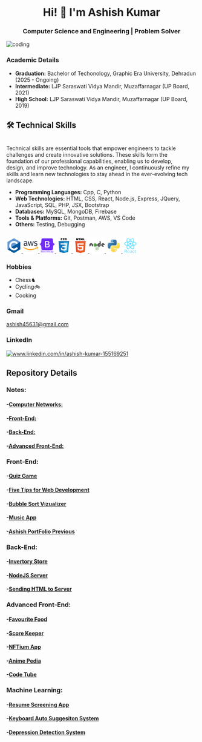 
<h1 align="center">Hi! 👋 I'm Ashish Kumar</h1>
<h3 align="center">Computer Science and Engineering | Problem Solver</h3>

<img
  alt="coding"
  width="400px"
  src="https://media.tenor.com/NOYF3f82b_gAAAAC/programmer.gif"
/>

### Academic Details

- **Graduation:** Bachelor of Techonology, Graphic Era University, Dehradun (2025 - Ongoing)
- **Intermediate:** LJP Saraswati Vidya Mandir, Muzaffarnagar (UP Board, 2021)
- **High School:** LJP Saraswati Vidya Mandir, Muzaffarnagar (UP Board, 2019) 


## 🛠️ Technical Skills
<div style="display: flex; justify-content: space-between;">
  <div style="flex: 1; padding-right: 20px;">
    <p>
      Technical skills are essential tools that empower engineers to tackle challenges and create innovative solutions. These skills form the foundation of our professional capabilities, enabling us to develop, design, and improve technology. As an engineer, I continuously refine my skills and learn new technologies to stay ahead in the ever-evolving tech landscape.
    </p>
    <ul>
      <li><strong>Programming Languages:</strong> Cpp, C, Python</li>
      <li><strong>Web Technologies:</strong> HTML, CSS, React, Node.js, Express, JQuery, JavaScript, SQL, PHP, JSX, Bootstrap</li>
      <li><strong>Databases:</strong> MySQL, MongoDB, Firebase</li>
      <li><strong>Tools & Platforms:</strong> Git, Postman, AWS, VS Code</li>
      <li><strong>Others:</strong> Testing, Debugging</li>
    </ul>
  </div>

</div>

  <p align="left">
  <a href="https://www.cprogramming.com/" target="_blank" rel="noreferrer">
    <img
      src="https://raw.githubusercontent.com/devicons/devicon/master/icons/c/c-original.svg"
      alt="c"
      width="40"
      height="40"
    />
  </a>
  <a href="https://aws.amazon.com" target="_blank" rel="noreferrer">
    <img
      src="https://raw.githubusercontent.com/devicons/devicon/master/icons/amazonwebservices/amazonwebservices-original-wordmark.svg"
      alt="aws"
      width="40"
      height="40"
    />
  </a>
  <a href="https://getbootstrap.com" target="_blank" rel="noreferrer">
    <img
      src="https://raw.githubusercontent.com/devicons/devicon/master/icons/bootstrap/bootstrap-plain-wordmark.svg"
      alt="bootstrap"
      width="40"
      height="40"
    />
  </a>


  <a href="https://www.w3schools.com/css/" target="_blank" rel="noreferrer">
    <img
      src="https://raw.githubusercontent.com/devicons/devicon/master/icons/css3/css3-original-wordmark.svg"
      alt="css3"
      width="40"
      height="40"
    />
  </a>
  <a href="https://www.w3.org/html/" target="_blank" rel="noreferrer">
    <img
      src="https://raw.githubusercontent.com/devicons/devicon/master/icons/html5/html5-original-wordmark.svg"
      alt="html5"
      width="40"
      height="40"
    />
  </a>

  <a href="https://nodejs.org" target="_blank" rel="noreferrer">
    <img
      src="https://raw.githubusercontent.com/devicons/devicon/master/icons/nodejs/nodejs-original-wordmark.svg"
      alt="nodejs"
      width="40"
      height="40"
    />
  </a>

  <a href="https://www.python.org" target="_blank" rel="noreferrer">
    <img
      src="https://raw.githubusercontent.com/devicons/devicon/master/icons/python/python-original.svg"
      alt="python"
      width="40"
      height="40"
    />
  </a>
  <a href="https://reactjs.org/" target="_blank" rel="noreferrer">
    <img
      src="https://raw.githubusercontent.com/devicons/devicon/master/icons/react/react-original-wordmark.svg"
      alt="react"
      width="40"
      height="40"
    />
  </a>



</p>


### Hobbies
- Chess♞
- Cycling🚲
- Cooking


### Gmail
ashish45631@gmail.com




<h3 align="left">LinkedIn</h3>
<p align="left">
  <a href="https://linkedin.com/in/www.linkedin.com/in/ashish-kumar-155169251" target="blank">
    <img align="center" src="https://raw.githubusercontent.com/rahuldkjain/github-profile-readme-generator/master/src/images/icons/Social/linked-in-alt.svg" alt="www.linkedin.com/in/ashish-kumar-155169251" height="30" width="40" />
  </a>
</p>



## Repository Details 

### Notes: 

#### -[Computer Networks:](https://github.com/Ashish-Kumar-45631/Ashish-Kumar-45631)
#### -[Front-End:](https://github.com/Ashish-Kumar-45631/Ashish-Kumar-45631)
#### -[Back-End:](https://github.com/Ashish-Kumar-45631/Ashish-Kumar-45631)
#### -[Advanced Front-End:](https://github.com/Ashish-Kumar-45631/Ashish-Kumar-45631)


### Front-End:

#### -[Quiz Game](https://github.com/Ashish-Kumar-45631/Quiz-Game)
#### -[Five Tips for Web Development](https://github.com/Ashish-Kumar-45631/Five-tips-for-Web-Development)
#### -[Bubble Sort Vizualizer](https://github.com/Ashish-Kumar-45631/Bubble-Sort-Visualizer)
#### -[Music App](https://github.com/Ashish-Kumar-45631/Music-App)
#### -[Ashish PortFolio Previous](https://github.com/Ashish-Kumar-45631/Ashish-Portfolio-Previous)


### Back-End:

#### -[Invertory Store](https://github.com/Ashish-Kumar-45631/Inventory-Store)
#### -[NodeJS Server](https://github.com/Ashish-Kumar-45631/NodeJS-Server)
#### -[Sending HTML to Server](https://github.com/Ashish-Kumar-45631/Sending_HTML_To_Server)


### Advanced Front-End:

#### -[Favourite Food](https://github.com/Ashish-Kumar-45631/Favourite-Food-App)
#### -[Score Keeper](https://github.com/Ashish-Kumar-45631/Score_Keeper_App)
#### -[NFTium App](https://github.com/Ashish-Kumar-45631/NFTium-App)
#### -[Anime Pedia](https://github.com/Ashish-Kumar-45631/Anime-Pedia)
#### -[Code Tube](https://github.com/Ashish-Kumar-45631/Code-Tube-App)


### Machine Learning:

#### -[Resume Screening App](https://github.com/Ashish-Kumar-45631/Resume-Screening-App)
#### -[Keyboard Auto Suggesiton System](https://github.com/Ashish-Kumar-45631/Keyboard-Auto-Suggestion-System)
#### -[Depression Detection System](https://github.com/Ashish-Kumar-45631/Depression-Detection-System)





  


